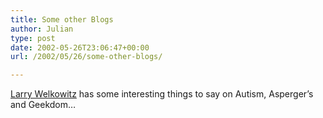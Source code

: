 ```yaml
---
title: Some other Blogs
author: Julian
type: post
date: 2002-05-26T23:06:47+00:00
url: /2002/05/26/some-other-blogs/

---
```

[Larry Welkowitz][1] has some interesting things to say on Autism, Asperger&#8217;s and Geekdom&#8230;

 [1]: http://radio.weblogs.com/0105977/